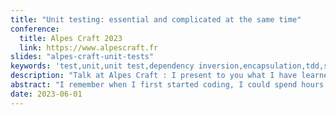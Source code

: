 ```yaml
---
title: "Unit testing: essential and complicated at the same time"
conference: 
  title: Alpes Craft 2023
  link: https://www.alpescraft.fr
slides: "alpes-craft-unit-tests"
keywords: 'test,unit,unit test,dependency inversion,encapsulation,tdd,srp,composition,coupling'
description: "Talk at Alpes Craft : I present to you what I have learned over the last few years to help you write tests. When I started coding I could develop for hours without executing my code. Then, I needed to debug it for hours. It wasn't funny! I discovered what was testing and I understood its benefits." 
abstract: "I remember when I first started coding, I could spend hours writing code without running it. The fun part ended there, as I had then to spend hours debugging it. Later on, I discovered testing and quickly realized the benefits it offered. However, writing my first tests was not easy. It's easy to make many mistakes that make them difficult to write and maintain. I want to share what I've learned over the years to make writing your tests easier."
date: 2023-06-01
---
```

